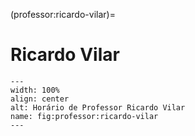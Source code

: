(professor:ricardo-vilar)=

# Ricardo Vilar

```{figure} ../_static/img/professor/ricardo-vilar.png
---
width: 100%
align: center
alt: Horário de Professor Ricardo Vilar
name: fig:professor:ricardo-vilar
---
```

